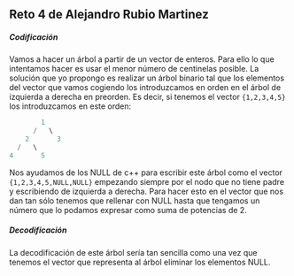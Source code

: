 ## Reto 4 de Alejandro Rubio Martinez

##### Codificación

Vamos a hacer un árbol a partir de un vector de enteros. Para ello lo que intentamos hacer es usar el menor número de centinelas posible. La solución que yo propongo es realizar un árbol binario tal que los elementos del vector que vamos cogiendo los introduzcamos en orden en el árbol de izquierda a derecha en preorden. Es decir, si tenemos el vector `{1,2,3,4,5}` los introduzcamos en este orden:

```c++
		1
	  /   \
	2		3
  /   \
4		5
```

Nos ayudamos de los NULL de c++ para escribir este árbol como el vector `{1,2,3,4,5,NULL,NULL}` empezando siempre por el nodo que no tiene padre y escribiendo de izquierda a derecha. Para hacer esto en el vector que nos dan tan sólo tenemos que rellenar con NULL hasta que tengamos un número que lo podamos expresar como suma de potencias de 2.

##### Decodificación

La decodificación de este árbol sería tan sencilla como una vez que tenemos el vector que representa al árbol eliminar los elementos NULL.